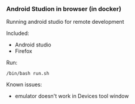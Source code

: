 ### Android Studion in browser (in docker)

Running android studio for remote development

Included:
- Android studio
- Firefox

Run:

`/bin/bash run.sh`


Known issues:
- emulator doesn't work in Devices tool window